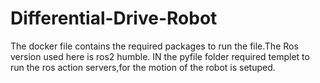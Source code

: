 # Differential-Drive-Robot
The docker file contains the required packages to run the file.The Ros version used here is ros2 humble.
IN the pyfile folder required templet to run the ros action servers,for  the motion of the robot is setuped. 

